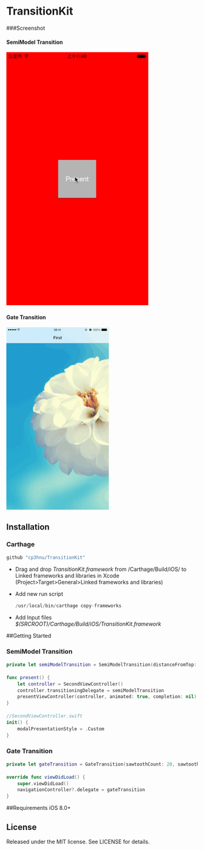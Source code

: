 # TransitionKit

###Screenshot 

#### SemiModel Transition

![](Demo_SemiModel.gif)



#### Gate Transition

![](Demo_Gate.gif)



## Installation

### Carthage

```swift
github "cp3hnu/TransitionKit"
```

*   Drag and drop *TransitionKit.framework* from /Carthage/Build/iOS/ to Linked frameworks and libraries in Xcode (Project>Target>General>Linked frameworks and libraries)

*   Add new run script

    ```swift
    /usr/local/bin/carthage copy-frameworks
    ```

*   Add Input files *$(SRCROOT)/Carthage/Build/iOS/TransitionKit.framework*


##Getting Started
### SemiModel Transition

```swift
private let semiModelTransition = SemiModelTransition(distanceFromTop: 200)

func present() {
	let controller = SecondViewController()
	controller.transitioningDelegate = semiModelTransition
	presentViewController(controller, animated: true, completion: nil)
}

//SecondViewController.swift
init() {
    modalPresentationStyle = .Custom
}
```

### Gate Transition

```swift
private let gateTransition = GateTransition(sawtoothCount: 20, sawtoothDistance: 20)

override func viewDidLoad() {
	super.viewDidLoad()
    navigationController?.delegate = gateTransition
}
```



##Requirements
iOS 8.0+



## License

Released under the MIT license. See LICENSE for details.

